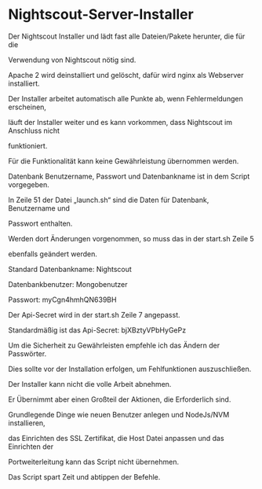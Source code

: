 # Nightscout-Server-Installer
Der Nightscout Installer und lädt fast alle Dateien/Pakete herunter, die für die

Verwendung von Nightscout nötig sind.


Apache 2 wird deinstalliert und gelöscht, dafür wird nginx als Webserver installiert.

Der Installer arbeitet automatisch alle Punkte ab, wenn Fehlermeldungen erscheinen,

läuft der Installer weiter und es kann vorkommen, dass Nightscout im Anschluss nicht

funktioniert.

Für die Funktionalität kann keine Gewährleistung übernommen werden.


Datenbank Benutzername, Passwort und Datenbankname ist in dem Script vorgegeben.

In Zeile 51 der Datei „launch.sh“ sind die Daten für Datenbank, Benutzername und

Passwort enthalten.

Werden dort Änderungen vorgenommen, so muss das in der start.sh Zeile 5

ebenfalls geändert werden.


Standard Datenbankname: Nightscout

Datenbankbenutzer: Mongobenutzer

Passwort: myCgn4hmhQN639BH

Der Api-Secret wird in der start.sh Zeile 7 angepasst.

Standardmäßig ist das Api-Secret: bjXBztyVPbHyGePz


Um die Sicherheit zu Gewährleisten empfehle ich das Ändern der Passwörter.

Dies sollte vor der Installation erfolgen, um Fehlfunktionen auszuschließen.


Der Installer kann nicht die volle Arbeit abnehmen.

Er Übernimmt aber einen Großteil der Aktionen, die Erforderlich sind.

Grundlegende Dinge wie neuen Benutzer anlegen und NodeJs/NVM installieren,

das Einrichten des SSL Zertifikat, die Host Datei anpassen und das Einrichten der

Portweiterleitung kann das Script nicht übernehmen.

Das Script spart Zeit und abtippen der Befehle.

